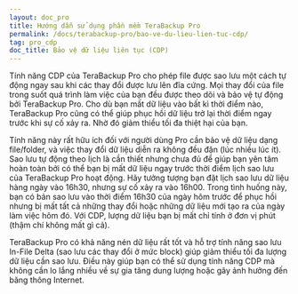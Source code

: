 ```yaml
---
layout: doc_pro
title: Hướng dẫn sử dụng phần mềm TeraBackup Pro
permalink: /docs/terabackup-pro/bao-ve-du-lieu-lien-tuc-cdp/
tag: pro_cdp
doc_title: Bảo vệ dữ liệu liên tục (CDP)
---
```


Tính năng CDP của TeraBackup Pro cho phép file được sao lưu một cách tự động ngay sau khi các thay đổi được lưu lên đĩa cứng. Mọi thay đổi của file trong suốt quá trình làm việc của bạn đều được theo dõi và bảo vệ tự động bởi  TeraBackup Pro. Cho dù bạn mất dữ liệu vào bất kì thời điểm nào, TeraBackup Pro cũng có thể giúp phục hồi dữ liệu trở lại thời điểm ngay trước khi sự cố xảy ra. Nhờ đó giảm thiểu tối đa thiệt hại của bạn. 

Tính năng này rất hữu ích đối với người dùng Pro cần bảo vệ dữ liệu dạng file/folder, và việc thay đổi dữ liệu diễn ra không đều đặn (lúc nhiều lúc ít). Sao lưu tự động theo lịch là cần thiết nhưng chưa đủ để giúp bạn yên tâm hoàn toàn bởi có thể bạn bị mất dữ liệu ngay trước thời điểm lịch sao lưu của TeraBackup Pro hoạt động. Hãy tưởng tượng bạn đặt lịch sao lưu dữ liệu hàng ngày vào 16h30, nhưng sự cố xảy ra vào 16h00. Trong tình huống này, bạn có bản sao lưu vào thời điểm 16h30 của ngày hôm trước để phục hồi nhưng bị mất tất cả những thay đổi hoặc những dữ liệu mới tạo ra của ngày làm việc hôm đó. Với CDP, lượng dữ liệu bạn bị mất chỉ tính ở đơn vị phút (thậm chí không mất gì cả). 

TeraBackup Pro có khả năng nén dữ liệu rất tốt và hỗ trợ tính năng sao lưu In-File Delta (sao lưu các thay đổi ở mức block) giúp giảm thiểu tối đa lượng dữ liệu cần sao lưu. Điều này giúp bạn có thể sử dụng tính năng CDP mà không cần lo lắng nhiều về sự gia tăng dung lượng hoặc gây ảnh hưởng đến băng thông Internet. 